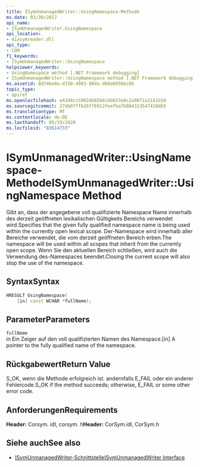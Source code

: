 ```yaml
---
title: ISymUnmanagedWriter::UsingNamespace-Methode
ms.date: 03/30/2017
api_name:
- ISymUnmanagedWriter.UsingNamespace
api_location:
- diasymreader.dll
api_type:
- COM
f1_keywords:
- ISymUnmanagedWriter::UsingNamespace
helpviewer_keywords:
- UsingNamespace method [.NET Framework debugging]
- ISymUnmanagedWriter::UsingNamespace method [.NET Framework debugging]
ms.assetid: 8d746e0a-d158-4983-88da-db0a0856bc0b
topic_type:
- apiref
ms.openlocfilehash: e4348cc59924b65b6c6bb53a9c2a98f1a1161b50
ms.sourcegitcommit: 27db07ffb26f76912feefba7b884313547410db5
ms.translationtype: MT
ms.contentlocale: de-DE
ms.lasthandoff: 05/19/2020
ms.locfileid: "83614733"
---
```

# <a name="isymunmanagedwriterusingnamespace-method"></a><span data-ttu-id="c8a97-102">ISymUnmanagedWriter::UsingNamespace-Methode</span><span class="sxs-lookup"><span data-stu-id="c8a97-102">ISymUnmanagedWriter::UsingNamespace Method</span></span>
<span data-ttu-id="c8a97-103">Gibt an, dass der angegebene voll qualifizierte Namespace Name innerhalb des derzeit geöffneten lexikalischen Gültigkeits Bereichs verwendet wird.</span><span class="sxs-lookup"><span data-stu-id="c8a97-103">Specifies that the given fully qualified namespace name is being used within the currently open lexical scope.</span></span> <span data-ttu-id="c8a97-104">Der-Namespace wird innerhalb aller Bereiche verwendet, die vom derzeit geöffneten Bereich erben.</span><span class="sxs-lookup"><span data-stu-id="c8a97-104">The namespace will be used within all scopes that inherit from the currently open scope.</span></span> <span data-ttu-id="c8a97-105">Wenn Sie den aktuellen Bereich schließen, wird auch die Verwendung des-Namespaces beendet.</span><span class="sxs-lookup"><span data-stu-id="c8a97-105">Closing the current scope will also stop the use of the namespace.</span></span>  
  
## <a name="syntax"></a><span data-ttu-id="c8a97-106">Syntax</span><span class="sxs-lookup"><span data-stu-id="c8a97-106">Syntax</span></span>  
  
```cpp  
HRESULT UsingNamespace(  
    [in] const WCHAR *fullName);  
```  
  
## <a name="parameters"></a><span data-ttu-id="c8a97-107">Parameter</span><span class="sxs-lookup"><span data-stu-id="c8a97-107">Parameters</span></span>  
 `fullName`  
 <span data-ttu-id="c8a97-108">in Ein Zeiger auf den voll qualifizierten Namen des Namespace.</span><span class="sxs-lookup"><span data-stu-id="c8a97-108">[in] A pointer to the fully qualified name of the namespace.</span></span>  
  
## <a name="return-value"></a><span data-ttu-id="c8a97-109">Rückgabewert</span><span class="sxs-lookup"><span data-stu-id="c8a97-109">Return Value</span></span>  
 <span data-ttu-id="c8a97-110">S_OK, wenn die Methode erfolgreich ist. andernfalls E_FAIL oder ein anderer Fehlercode.</span><span class="sxs-lookup"><span data-stu-id="c8a97-110">S_OK if the method succeeds; otherwise, E_FAIL or some other error code.</span></span>  
  
## <a name="requirements"></a><span data-ttu-id="c8a97-111">Anforderungen</span><span class="sxs-lookup"><span data-stu-id="c8a97-111">Requirements</span></span>  
 <span data-ttu-id="c8a97-112">**Header:** Corsym. idl, corsym. h</span><span class="sxs-lookup"><span data-stu-id="c8a97-112">**Header:** CorSym.idl, CorSym.h</span></span>  
  
## <a name="see-also"></a><span data-ttu-id="c8a97-113">Siehe auch</span><span class="sxs-lookup"><span data-stu-id="c8a97-113">See also</span></span>

- [<span data-ttu-id="c8a97-114">ISymUnmanagedWriter-Schnittstelle</span><span class="sxs-lookup"><span data-stu-id="c8a97-114">ISymUnmanagedWriter Interface</span></span>](isymunmanagedwriter-interface.md)
